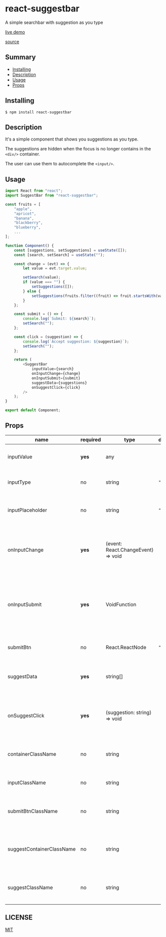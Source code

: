 # react-suggestbar

A simple searchbar with suggestion as you type

[live demo](https://jeremie-gauthier.github.io/react-suggestbar)

[source](https://github.com/jeremie-gauthier/react-suggestbar)

## Summary

- [Installing](https://github.com/jeremie-gauthier/react-suggestbar#installing)
- [Description](https://github.com/jeremie-gauthier/react-suggestbar#description)
- [Usage](https://github.com/jeremie-gauthier/react-suggestbar#usage)
- [Props](https://github.com/jeremie-gauthier/react-suggestbar#props)

## Installing

```
$ npm install react-suggestbar
```

## Description

It's a simple component that shows you suggestions as you type.

The suggestions are hidden when the focus is no longer contains in the `<div/>` container.

The user can use them to autocomplete the `<input/>`.

## Usage

```js
import React from "react";
import SuggestBar from "react-suggestbar";

const fruits = [
	"apple",
	"apricot",
	"banana",
	"blackberry",
	"blueberry",
	...
];

function Component() {
	const [suggestions, setSuggestions] = useState([]);
	const [search, setSearch] = useState("");

	const change = (evt) => {
		let value = evt.target.value;

		setSearch(value);
		if (value === "") {
			setSuggestions([]);
		} else {
			setSuggestions(fruits.filter((fruit) => fruit.startsWith(value)));
		}
	};

	const submit = () => {
		console.log(`Submit: ${search}`);
		setSearch("");
	};

	const click = (suggestion) => {
		console.log(`Accept suggestion: ${suggestion}`);
		setSearch("");
	};

	return (
		<SuggestBar
			inputValue={search}
			onInputChange={change}
			onInputSubmit={submit}
			suggestData={suggestions}
			onSuggestClick={click}
		/>
	);
}

export default Component;
```

## Props

| name                      | required | type                                                 | default  | description                                                                               |
| ------------------------- | -------- | ---------------------------------------------------- | -------- | ----------------------------------------------------------------------------------------- |
| inputValue                | **yes**  | any                                                  |          | The `value` attribute of the `<input/>`                                                   |
| inputType                 | no       | string                                               | `"text"` | The `type` attribute of the `<input/>`                                                    |
| inputPlaceholder          | no       | string                                               | `""`     | The `placeholder` attribute of the `<input/>`                                             |
| onInputChange             | **yes**  | (event: React.ChangeEvent<HTMLInputElement>) => void |          | The event handler for the `onChange` event listener of the `<input/>`                     |
| onInputSubmit             | **yes**  | VoidFunction                                         |          | The event handler for the `onSubmit` event listener of the `<input/>` and the `<button/>` |
| submitBtn                 | no       | React.ReactNode                                      | `"Ok"`   | The content (children) of the `<button/>`                                                 |
| suggestData               | **yes**  | string[]                                             |          | The list of suggestions the suggestbar must show                                          |
| onSuggestClick            | **yes**  | (suggestion: string) => void                         |          | The event handler for the `onClick` event listener of each suggestion                     |
| containerClassName        | no       | string                                               |          | A CSS className for the `<div/>` container                                                |
| inputClassName            | no       | string                                               |          | A CSS className for the `<input/>`                                                        |
| submitBtnClassName        | no       | string                                               |          | A CSS className for the submit `<button/>`                                                |
| suggestContainerClassName | no       | string                                               |          | A CSS className for the `<div/>` container of the suggestions                             |
| suggestClassName          | no       | string                                               |          | A CSS className for each suggestion (`<button/>`)                                         |

## LICENSE

[MIT](https://github.com/jeremie-gauthier/react-suggestbar/blob/master/LICENSE)
